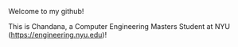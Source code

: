 Welcome to my github!

This is Chandana, a Computer Engineering Masters Student at NYU (https://engineering.nyu.edu)!

